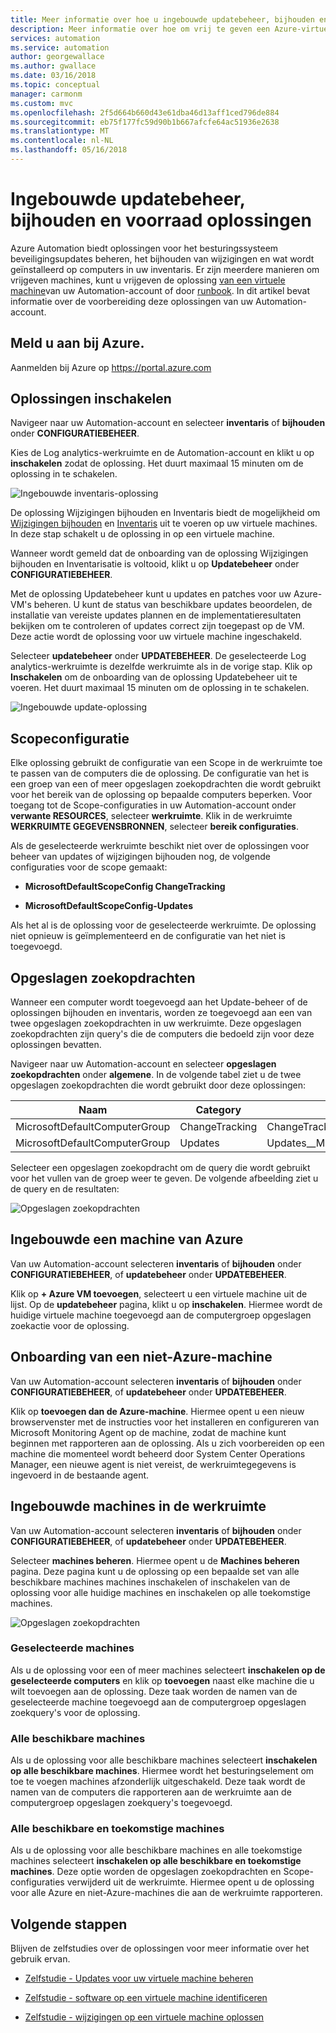 ```yaml
---
title: Meer informatie over hoe u ingebouwde updatebeheer, bijhouden en voorraad oplossingen in Azure Automation
description: Meer informatie over hoe om vrij te geven een Azure-virtuele machine met oplossingen voor beheer van updates, bijhouden en voorraad die deel uitmaken van een Azure Automation
services: automation
ms.service: automation
author: georgewallace
ms.author: gwallace
ms.date: 03/16/2018
ms.topic: conceptual
manager: carmonm
ms.custom: mvc
ms.openlocfilehash: 2f5d664b660d43e61dba46d13aff1ced796de884
ms.sourcegitcommit: eb75f177fc59d90b1b667afcfe64ac51936e2638
ms.translationtype: MT
ms.contentlocale: nl-NL
ms.lasthandoff: 05/16/2018
---
```

# <a name="onboard-update-management-change-tracking-and-inventory-solutions"></a>Ingebouwde updatebeheer, bijhouden en voorraad oplossingen

Azure Automation biedt oplossingen voor het besturingssysteem beveiligingsupdates beheren, het bijhouden van wijzigingen en wat wordt geïnstalleerd op computers in uw inventaris. Er zijn meerdere manieren om vrijgeven machines, kunt u vrijgeven de oplossing [van een virtuele machine](automation-onboard-solutions-from-vm.md)van uw Automation-account of door [runbook](automation-onboard-solutions.md). In dit artikel bevat informatie over de voorbereiding deze oplossingen van uw Automation-account.

## <a name="log-in-to-azure"></a>Meld u aan bij Azure.

Aanmelden bij Azure op https://portal.azure.com

## <a name="enable-solutions"></a>Oplossingen inschakelen

Navigeer naar uw Automation-account en selecteer **inventaris** of **bijhouden** onder **CONFIGURATIEBEHEER**.

Kies de Log analytics-werkruimte en de Automation-account en klikt u op **inschakelen** zodat de oplossing. Het duurt maximaal 15 minuten om de oplossing in te schakelen.

![Ingebouwde inventaris-oplossing](media/automation-onboard-solutions-from-automation-account/onboardsolutions.png)

De oplossing Wijzigingen bijhouden en Inventaris biedt de mogelijkheid om [Wijzigingen bijhouden](automation-vm-change-tracking.md) en [Inventaris](automation-vm-inventory.md) uit te voeren op uw virtuele machines. In deze stap schakelt u de oplossing in op een virtuele machine.

Wanneer wordt gemeld dat de onboarding van de oplossing Wijzigingen bijhouden en Inventarisatie is voltooid, klikt u op **Updatebeheer** onder **CONFIGURATIEBEHEER**.

Met de oplossing Updatebeheer kunt u updates en patches voor uw Azure-VM's beheren. U kunt de status van beschikbare updates beoordelen, de installatie van vereiste updates plannen en de implementatieresultaten bekijken om te controleren of updates correct zijn toegepast op de VM. Deze actie wordt de oplossing voor uw virtuele machine ingeschakeld.

Selecteer **updatebeheer** onder **UPDATEBEHEER**. De geselecteerde Log analytics-werkruimte is dezelfde werkruimte als in de vorige stap. Klik op **Inschakelen** om de onboarding van de oplossing Updatebeheer uit te voeren. Het duurt maximaal 15 minuten om de oplossing in te schakelen.

![Ingebouwde update-oplossing](media/automation-onboard-solutions-from-automation-account/onboardsolutions2.png)

## <a name="scope-configuration"></a>Scopeconfiguratie

Elke oplossing gebruikt de configuratie van een Scope in de werkruimte toe te passen van de computers die de oplossing. De configuratie van het is een groep van een of meer opgeslagen zoekopdrachten die wordt gebruikt voor het bereik van de oplossing op bepaalde computers beperken. Voor toegang tot de Scope-configuraties in uw Automation-account onder **verwante RESOURCES**, selecteer **werkruimte**. Klik in de werkruimte **WERKRUIMTE GEGEVENSBRONNEN**, selecteer **bereik configuraties**.

Als de geselecteerde werkruimte beschikt niet over de oplossingen voor beheer van updates of wijzigingen bijhouden nog, de volgende configuraties voor de scope gemaakt:

* **MicrosoftDefaultScopeConfig ChangeTracking**

* **MicrosoftDefaultScopeConfig-Updates**

Als het al is de oplossing voor de geselecteerde werkruimte. De oplossing niet opnieuw is geïmplementeerd en de configuratie van het niet is toegevoegd.

## <a name="saved-searches"></a>Opgeslagen zoekopdrachten

Wanneer een computer wordt toegevoegd aan het Update-beheer of de oplossingen bijhouden en inventaris, worden ze toegevoegd aan een van twee opgeslagen zoekopdrachten in uw werkruimte. Deze opgeslagen zoekopdrachten zijn query's die de computers die bedoeld zijn voor deze oplossingen bevatten.

Navigeer naar uw Automation-account en selecteer **opgeslagen zoekopdrachten** onder **algemene**. In de volgende tabel ziet u de twee opgeslagen zoekopdrachten die wordt gebruikt door deze oplossingen:

|Naam     |Category  |Alias  |
|---------|---------|---------|
|MicrosoftDefaultComputerGroup     |  ChangeTracking       | ChangeTracking__MicrosoftDefaultComputerGroup        |
|MicrosoftDefaultComputerGroup     | Updates        | Updates__MicrosoftDefaultComputerGroup         |

Selecteer een opgeslagen zoekopdracht om de query die wordt gebruikt voor het vullen van de groep weer te geven. De volgende afbeelding ziet u de query en de resultaten:

![Opgeslagen zoekopdrachten](media/automation-onboard-solutions-from-automation-account/savedsearch.png)

## <a name="onboard-an-azure-machine"></a>Ingebouwde een machine van Azure

Van uw Automation-account selecteren **inventaris** of **bijhouden** onder **CONFIGURATIEBEHEER**, of **updatebeheer** onder **UPDATEBEHEER**.

Klik op **+ Azure VM toevoegen**, selecteert u een virtuele machine uit de lijst. Op de **updatebeheer** pagina, klikt u op **inschakelen**. Hiermee wordt de huidige virtuele machine toegevoegd aan de computergroep opgeslagen zoekactie voor de oplossing.

## <a name="onboard-a-non-azure-machine"></a>Onboarding van een niet-Azure-machine

Van uw Automation-account selecteren **inventaris** of **bijhouden** onder **CONFIGURATIEBEHEER**, of **updatebeheer** onder **UPDATEBEHEER**.

Klik op **toevoegen dan de Azure-machine**. Hiermee opent u een nieuw browservenster met de instructies voor het installeren en configureren van Microsoft Monitoring Agent op de machine, zodat de machine kunt beginnen met rapporteren aan de oplossing. Als u zich voorbereiden op een machine die momenteel wordt beheerd door System Center Operations Manager, een nieuwe agent is niet vereist, de werkruimtegegevens is ingevoerd in de bestaande agent.

## <a name="onboard-machines-in-the-workspace"></a>Ingebouwde machines in de werkruimte

Van uw Automation-account selecteren **inventaris** of **bijhouden** onder **CONFIGURATIEBEHEER**, of **updatebeheer** onder **UPDATEBEHEER**.

Selecteer **machines beheren**. Hiermee opent u de **Machines beheren** pagina. Deze pagina kunt u de oplossing op een bepaalde set van alle beschikbare machines machines inschakelen of inschakelen van de oplossing voor alle huidige machines en inschakelen op alle toekomstige machines.

![Opgeslagen zoekopdrachten](media/automation-onboard-solutions-from-automation-account/managemachines.png)

### <a name="selected-machines"></a>Geselecteerde machines

Als u de oplossing voor een of meer machines selecteert **inschakelen op de geselecteerde computers** en klik op **toevoegen** naast elke machine die u wilt toevoegen aan de oplossing. Deze taak worden de namen van de geselecteerde machine toegevoegd aan de computergroep opgeslagen zoekquery's voor de oplossing.

### <a name="all-available-machines"></a>Alle beschikbare machines

Als u de oplossing voor alle beschikbare machines selecteert **inschakelen op alle beschikbare machines**. Hiermee wordt het besturingselement om toe te voegen machines afzonderlijk uitgeschakeld. Deze taak wordt de namen van de computers die rapporteren aan de werkruimte aan de computergroep opgeslagen zoekquery's toegevoegd.

### <a name="all-available-and-future-machines"></a>Alle beschikbare en toekomstige machines

Als u de oplossing voor alle beschikbare machines en alle toekomstige machines selecteert **inschakelen op alle beschikbare en toekomstige machines**. Deze optie worden de opgeslagen zoekopdrachten en Scope-configuraties verwijderd uit de werkruimte. Hiermee opent u de oplossing voor alle Azure en niet-Azure-machines die aan de werkruimte rapporteren.

## <a name="next-steps"></a>Volgende stappen

Blijven de zelfstudies over de oplossingen voor meer informatie over het gebruik ervan.

* [Zelfstudie - Updates voor uw virtuele machine beheren](automation-tutorial-update-management.md)

* [Zelfstudie - software op een virtuele machine identificeren](automation-tutorial-installed-software.md)

* [Zelfstudie - wijzigingen op een virtuele machine oplossen](automation-tutorial-troubleshoot-changes.md)